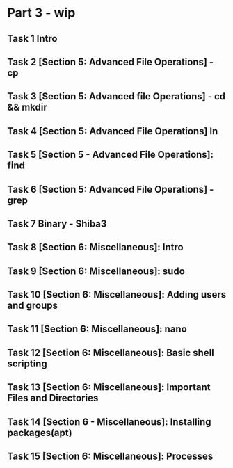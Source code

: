 # Part 3 - wip

## Task 1 Intro

## Task 2 \[Section 5: Advanced File Operations\] - cp

## Task 3 \[Section 5: Advanced file Operations\] - cd && mkdir

## Task 4 \[Section 5: Advanced File Operations\] ln

## Task 5 \[Section 5 - Advanced File Operations\]: find

## Task 6 \[Section 5: Advanced File Operations\] - grep

## Task 7 Binary - Shiba3

## Task 8 \[Section 6: Miscellaneous\]: Intro

## Task 9 \[Section 6: Miscellaneous\]: sudo

## Task 10 \[Section 6: Miscellaneous\]: Adding users and groups

## Task 11 \[Section 6: Miscellaneous\]: nano

## Task 12 \[Section 6: Miscellaneous\]: Basic shell scripting

## Task 13 \[Section 6: Miscellaneous\]: Important Files and Directories

## Task 14 \[Section 6 - Miscellaneous\]: Installing packages\(apt\)

## Task 15 \[Section 6: Miscellaneous\]: Processes


